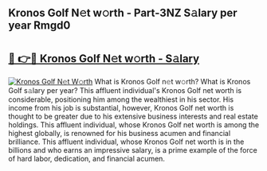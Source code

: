 ## Kronos Golf N𝚎t w𝚘rth - Part-3NZ S𝚊lary per year Rmgd0

# <h2><a href="http://gc2pg0.nevu.top/?p=Kronos+Golf">🔗 👉🔴 Kronos Golf N𝚎t w𝚘rth - S𝚊lary</a></h2>

[![Kronos Golf N𝚎t W𝚘rth](https://i.imgur.com/Oavwk0R.jpeg)](http://gc2pg0.nevu.top/?p=Kronos+Golf)
What is Kronos Golf n𝚎t w𝚘rth? What is Kronos Golf s𝚊lary per year?
This affluent individual's Kronos Golf net worth is considerable, positioning him among the wealthiest in his sector. His income from his job is substantial, however, Kronos Golf net worth is thought to be greater due to his extensive business interests and real estate holdings. This affluent individual, whose Kronos Golf net worth is among the highest globally, is renowned for his business acumen and financial brilliance. This affluent individual, whose Kronos Golf net worth is in the billions and who earns an impressive salary, is a prime example of the force of hard labor, dedication, and financial acumen.
